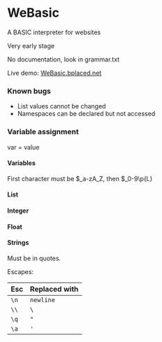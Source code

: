 # WeBasic

A BASIC interpreter for websites

Very early stage

No documentation, look in grammar.txt

Live demo: [WeBasic.bplaced.net](http://webasic.bplaced.net)

### Known bugs
* List values cannot be changed
* Namespaces can be declared but not accessed



### Variable assignment
var = value

#### Variables
First character must be $_a-zA_Z, then $_0-9\p{L}

#### List

#### Integer

#### Float

#### Strings
Must be in quotes.

Escapes:

|Esc|Replaced with|
|-|-|
|`\n`|`newline`|
|`\\`|`\`|
|`\q`|`"`|
|`\a`|`'`|
